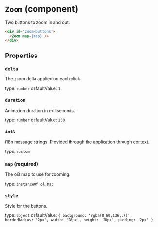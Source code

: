 `Zoom` (component)
==================

Two buttons to zoom in and out.

```html
<div id='zoom-buttons'>
  <Zoom map={map} />
</div>
```

Properties
----------

### `delta`

The zoom delta applied on each click.

type: `number`
defaultValue: `1`


### `duration`

Animation duration in milliseconds.

type: `number`
defaultValue: `250`


### `intl`

i18n message strings. Provided through the application through context.

type: `custom`


### `map` (required)

The ol3 map to use for zooming.

type: `instanceOf ol.Map`


### `style`

Style for the buttons.

type: `object`
defaultValue: `{
  background: 'rgba(0,60,136,.7)',
  borderRadius: '2px',
  width: '28px',
  height: '28px',
  padding: '2px'
}`

